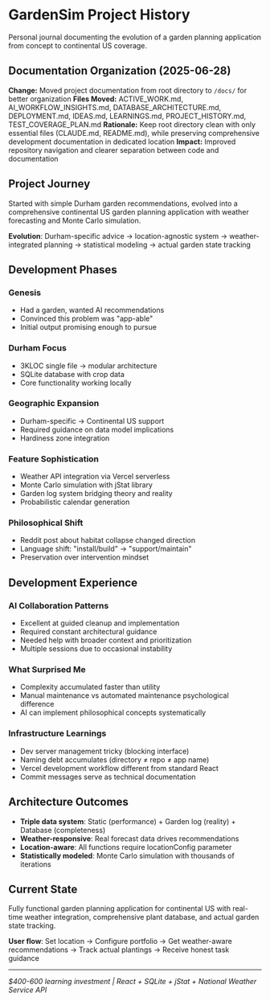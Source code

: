 # GardenSim Project History

Personal journal documenting the evolution of a garden planning application from concept to continental US coverage.

## Documentation Organization (2025-06-28)
**Change:** Moved project documentation from root directory to `/docs/` for better organization
**Files Moved:** ACTIVE_WORK.md, AI_WORKFLOW_INSIGHTS.md, DATABASE_ARCHITECTURE.md, DEPLOYMENT.md, IDEAS.md, LEARNINGS.md, PROJECT_HISTORY.md, TEST_COVERAGE_PLAN.md
**Rationale:** Keep root directory clean with only essential files (CLAUDE.md, README.md), while preserving comprehensive development documentation in dedicated location
**Impact:** Improved repository navigation and clearer separation between code and documentation

## Project Journey
Started with simple Durham garden recommendations, evolved into a comprehensive continental US garden planning application with weather forecasting and Monte Carlo simulation.

**Evolution**: Durham-specific advice → location-agnostic system → weather-integrated planning → statistical modeling → actual garden state tracking

## Development Phases

### Genesis
- Had a garden, wanted AI recommendations
- Convinced this problem was "app-able" 
- Initial output promising enough to pursue

### Durham Focus  
- 3KLOC single file → modular architecture
- SQLite database with crop data
- Core functionality working locally

### Geographic Expansion
- Durham-specific → Continental US support
- Required guidance on data model implications
- Hardiness zone integration

### Feature Sophistication
- Weather API integration via Vercel serverless
- Monte Carlo simulation with jStat library
- Garden log system bridging theory and reality
- Probabilistic calendar generation

### Philosophical Shift
- Reddit post about habitat collapse changed direction
- Language shift: "install/build" → "support/maintain"
- Preservation over intervention mindset

## Development Experience

### AI Collaboration Patterns
- Excellent at guided cleanup and implementation
- Required constant architectural guidance
- Needed help with broader context and prioritization
- Multiple sessions due to occasional instability

### What Surprised Me
- Complexity accumulated faster than utility
- Manual maintenance vs automated maintenance psychological difference
- AI can implement philosophical concepts systematically

### Infrastructure Learnings
- Dev server management tricky (blocking interface)
- Naming debt accumulates (directory ≠ repo ≠ app name)
- Vercel development workflow different from standard React
- Commit messages serve as technical documentation

## Architecture Outcomes
- **Triple data system**: Static (performance) + Garden log (reality) + Database (completeness) 
- **Weather-responsive**: Real forecast data drives recommendations
- **Location-aware**: All functions require locationConfig parameter
- **Statistically modeled**: Monte Carlo simulation with thousands of iterations

## Current State
Fully functional garden planning application for continental US with real-time weather integration, comprehensive plant database, and actual garden state tracking.

**User flow**: Set location → Configure portfolio → Get weather-aware recommendations → Track actual plantings → Receive honest task guidance

---

*$400-600 learning investment | React + SQLite + jStat + National Weather Service API*